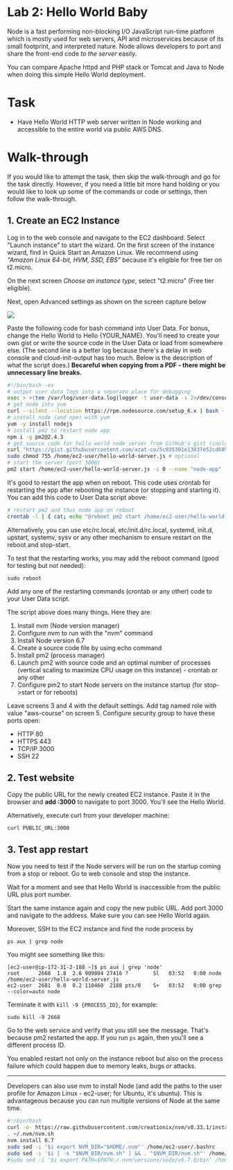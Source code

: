 # Lab 2: Hello World Baby

Node is a fast performing non-blocking I/O JavaScript run-time platform which is mostly used for web servers, API and microservices because of its small footprint, and interpreted nature. Node allows developers to port and share the front-end code *to the server* easily.

You can compare Apache httpd and PHP stack or Tomcat and Java to Node when doing this simple Hello World deployment.

# Task

* Have Hello World HTTP web server written in Node working and accessible to the entire world via public AWS DNS.

# Walk-through

If you would like to attempt the task, then skip the walk-through and go for the task directly. However, if you need a little bit more hand holding or you would like to look up some of the commands or code or settings, then follow the walk-through.

## 1. Create an EC2 Instance

Log in to the web console and navigate to the EC2 dashboard. Select "Launch instance" to start the wizard. On the first screen of the instance wizard, find in Quick Start an Amazon Linux. We recommend using *"Amazon Linux 64-bit, HVM, SSD, EBS"* because it's eligible for free tier on t2.micro.

On the next screen *Choose an instance type*, select "t2.micro" (Free tier eligible).

Next, open Advanced settings as shown on the screen capture below

![](../images/user-data-ec2-config.png)

Paste the following code for bash command into User Data. For bonus, change the Hello World to Hello {YOUR_NAME}. You'll need to create your own gist or write the source code in the User Data or load from somewhere else. (The second line is a better log because there's a delay in web console and cloud-init-output has too much. Below is the description of what the script does.) **Becareful when copying from a PDF - there might be unnecessary line breaks.**


```bash
#!/bin/bash -ex
# output user data logs into a separate place for debugging
exec > >(tee /var/log/user-data.log|logger -t user-data -s 2>/dev/console) 2>&1
# get node into yum
curl --silent --location https://rpm.nodesource.com/setup_6.x | bash -
# install node (and npm) with yum
yum -y install nodejs
# install pm2 to restart node app
npm i -g pm2@2.4.3
# get source code for hello world node server from GitHub's gist (could be private GitHub repo or private S3)
curl "https://gist.githubusercontent.com/azat-co/5c035301e13037e52cd689205b08c121/raw/e22a4606401ce63af715792b3fe50ef869b0557f/hello-world-server.js" > /home/ec2-user/hello-world-server.js
sudo chmod 755 /home/ec2-user/hello-world-server.js # optional
# start the server (port 3000)
pm2 start /home/ec2-user/hello-world-server.js -i 0 --name "node-app"
```

It's good to restart the app when on reboot. This code uses crontab for restarting the app after rebooting the instance (or stopping and starting it). You can add this code to User Data script above:

```bash
# restart pm2 and thus node app on reboot
crontab -l | { cat; echo "@reboot pm2 start /home/ec2-user/hello-world-server.js -i 0 --name \"node-app\""; } | crontab -
```

Alternatively, you can use etc/rc.local, etc/init.d/rc.local, systemd, init.d, upstart, systemv, sysv or any other mechanism to ensure restart on the reboot and stop-start.

To test that the restarting works, you may add the reboot command (good for testing but not needed):

```
sudo reboot
```

Add any one of the restarting commands (crontab or any other) code to your User Data script.


The script above does many things. Here they are:

1. Install nvm (Node version manager)
2. Configure nvm to run with the "nvm" command
3. Install Node version 6.7
4. Create a source code file by using echo command
5. Install pm2 (process manager)
1. Launch pm2 with source code and an optimal number of processes (vertical scaling to maximize CPU usage on this instance) - crontab or any other
1. Configure pm2 to start Node servers on the instance startup (for stop->start or for reboots)


Leave screens 3 and 4 with the default settings. Add tag named role with value "aws-course" on screen 5. Configure security group to have these ports open:

* HTTP 80
* HTTPS 443
* TCP/IP 3000
* SSH 22

## 2. Test website

Copy the public URL for the newly created EC2 instance. Paste it in the browser and **add :3000** to navigate to port 3000. You'll see the Hello World.

Alternatively, execute curl from your developer machine:

```
curl PUBLIC_URL:3000
```


## 3. Test app restart

Now you need to test if the Node servers will be run on the startup coming from a stop or reboot. Go to web console and stop the instance.

Wait for a moment and see that Hello World is inaccessible from the public URL plus port number.

Start the same instance again and copy the new public URL. Add port 3000 and navigate to the address. Make sure you can see Hello World again.

Moreover, SSH to the EC2 instance and find the node process by

```
ps aux | grep node
```

You might see something like this:

```
[ec2-user@ip-172-31-2-188 ~]$ ps aux | grep 'node'
root      2668  1.8  2.6 909804 27416 ?        Sl   03:52   0:00 node /home/ec2-user/hello-world-server.js
ec2-user  2681  0.0  0.2 110460  2188 pts/0    S+   03:52   0:00 grep --color=auto node
```

Terminate it with `kill -9 {PROCESS_ID}`, for example:

```
sudo kill -9 2668
```

Go to the web service and verify that you still see the message. That's because pm2 restarted the app. If you run `ps` again, then you'll see a different process ID.

You enabled restart not only on the instance reboot but also on the process failure which could happen due to memory leaks, bugs or attacks.


---

Developers can also use nvm to install Node (and add the paths to the user profile for Amazon Linux - ec2-user; for Ubuntu, it's ubuntu). This is advantageous because you can run multiple versions of Node at the same time.

```sh
#!/bin/bash
curl -o- https://raw.githubusercontent.com/creationix/nvm/v0.33.1/install.sh | bash
. ~/.nvm/nvm.sh
nvm install 6.7
sudo sed -i '$i export NVM_DIR="$HOME/.nvm"' /home/ec2-user/.bashrc
sudo sed -i '$i [ -s "$NVM_DIR/nvm.sh" ] && . "$NVM_DIR/nvm.sh"' /home/ec2-user/.bashrc
#sudo sed -i '$i export PATH=$PATH:/.nvm/versions/node/v6.7.0/bin' /home/ec2-user/.bashrc
```